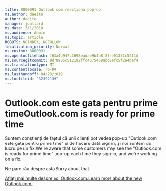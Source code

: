 ```yaml
---
title: 8000091 Outlook.com reacţiona pop-up
ms.author: daeite
author: daeite
manager: joallard
ms.date: 3/1/2018
ms.audience: Admin
ms.topic: article
ROBOTS: NOINDEX, NOFOLLOW
localization_priority: Normal
ms.custom: 8000091
ms.openlocfilehash: f68a4d947c1698eadae9b4a8f8f4e01331c5211d
ms.sourcegitcommit: 9d78905c512192ffc4675468abd2efc5f2e4baf4
ms.translationtype: MT
ms.contentlocale: ro-RO
ms.lasthandoff: 04/23/2019
ms.locfileid: "32392139"
---
```

# <a name="outlookcom-is-ready-for-prime-time"></a><span data-ttu-id="5dfe6-102">Outlook.com este gata pentru prime time</span><span class="sxs-lookup"><span data-stu-id="5dfe6-102">Outlook.com is ready for prime time</span></span>

<span data-ttu-id="5dfe6-103">Suntem conştienţi de faptul că unii clienţi pot vedea pop-up "Outlook.com este gata pentru prime time" ei de fiecare dată sign in, şi noi suntem de lucru pe un fix.</span><span class="sxs-lookup"><span data-stu-id="5dfe6-103">We're aware that some customers may see the "Outlook.com is ready for prime time" pop-up each time they sign-in, and we're working on a fix.</span></span>

<span data-ttu-id="5dfe6-104">Ne pare rău despre asta.</span><span class="sxs-lookup"><span data-stu-id="5dfe6-104">Sorry about that.</span></span>

[<span data-ttu-id="5dfe6-105">Aflaţi mai multe despre noi Outlook.com.</span><span class="sxs-lookup"><span data-stu-id="5dfe6-105">Learn more about the new Outlook.com.</span></span>](https://go.microsoft.com/fwlink/p/?linkid=2001300)